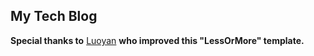 ## My Tech Blog

__Special thanks to__ [Luoyan](https://github.com/luoyan35714/LessOrMore) __who improved this "LessOrMore" template.__
